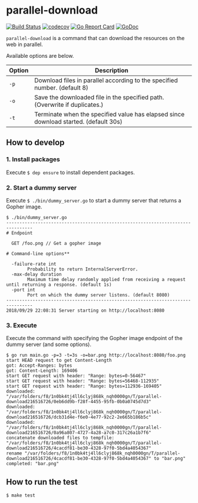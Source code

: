 # parallel-download

[![Build Status](https://travis-ci.com/hioki-daichi/parallel-download.svg?branch=master)](https://travis-ci.com/hioki-daichi/parallel-download)
[![codecov](https://codecov.io/gh/hioki-daichi/parallel-download/branch/master/graph/badge.svg)](https://codecov.io/gh/hioki-daichi/parallel-download)
[![Go Report Card](https://goreportcard.com/badge/github.com/hioki-daichi/parallel-download)](https://goreportcard.com/report/github.com/hioki-daichi/parallel-download)
[![GoDoc](https://godoc.org/github.com/hioki-daichi/parallel-download?status.svg)](https://godoc.org/github.com/hioki-daichi/parallel-download)

`parallel-download` is a command that can download the resources on the web in parallel.

Available options are below.

| Option | Description                                                                          |
| ---    | ---                                                                                  |
| `-p`   | Download files in parallel according to the specified number. (default 8)            |
| `-o`   | Save the downloaded file in the specified path. (Overwrite if duplicates.)           |
| `-t`   | Terminate when the specified value has elapsed since download started. (default 30s) |

## How to develop

### 1. Install packages

Execute `$ dep ensure` to install dependent packages.

### 2. Start a dummy server

Execute `$ ./bin/dummy_server.go` to start a dummy server that returns a Gopher image.

```
$ ./bin/dummy_server.go
--------------------------------------------------------------------------------
# Endpoint

  GET /foo.png // Get a gopher image

# Command-line options**

  -failure-rate int
        Probability to return InternalServerError.
  -max-delay duration
        Maximum time delay randomly applied from receiving a request until returning a response. (default 1s)
  -port int
        Port on which the dummy server listens. (default 8080)
--------------------------------------------------------------------------------
2018/09/29 22:08:31 Server starting on http://localhost:8080
```

### 3. Execute

Execute the command with specifying the Gopher image endpoint of the dummy server (and some options).

```
$ go run main.go -p=3 -t=3s -o=bar.png http://localhost:8080/foo.png
start HEAD request to get Content-Length
got: Accept-Ranges: bytes
got: Content-Length: 169406
start GET request with header: "Range: bytes=0-56467"
start GET request with header: "Range: bytes=56468-112935"
start GET request with header: "Range: bytes=112936-169405"
downloaded: "/var/folders/f8/1n0bk4tj4ll6clyj868k_nqh0000gn/T/parallel-download216516726/0eb6dd9b-f28f-4455-95fb-0b0a0745d7d3"
downloaded: "/var/folders/f8/1n0bk4tj4ll6clyj868k_nqh0000gn/T/parallel-download216516726/dcb31d4e-f6e0-4e77-92c2-2e665b186b5c"
downloaded: "/var/folders/f8/1n0bk4tj4ll6clyj868k_nqh0000gn/T/parallel-download216516726/0a96a807-4727-4a28-a7c0-317c26a1b7f6"
concatenate downloaded files to tempfile: "/var/folders/f8/1n0bk4tj4ll6clyj868k_nqh0000gn/T/parallel-download216516726/4cacdf81-be30-4328-97f0-5bd4a4054367"
rename "/var/folders/f8/1n0bk4tj4ll6clyj868k_nqh0000gn/T/parallel-download216516726/4cacdf81-be30-4328-97f0-5bd4a4054367" to "bar.png"
completed: "bar.png"
```

## How to run the test

```shell
$ make test
```
